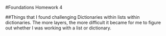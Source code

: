 #Foundations Homework 4

##Things that I found challenging
Dictionaries within lists within dictionaries.  The more layers, the more difficult it became for me to figure out whether I was working with a list or dictionary. 
